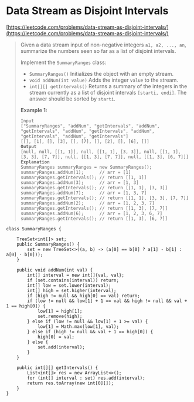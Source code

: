 # Data Stream as Disjoint Intervals

[https://leetcode.com/problems/data-stream-as-disjoint-intervals/](https://leetcode.com/problems/data-stream-as-disjoint-intervals/)

> Given a data stream input of non-negative integers `a1, a2, ..., an`, summarize the numbers seen so far as a list of disjoint intervals.
>
> Implement the `SummaryRanges` class:
>
> * `SummaryRanges()` Initializes the object with an empty stream.
> * `void addNum(int value)` Adds the integer `value` to the stream.
> * `int[][] getIntervals()` Returns a summary of the integers in the stream currently as a list of disjoint intervals `[starti, endi]`. The answer should be sorted by `starti`.
>
> &#x20;
>
> **Example 1:**
>
> <pre><code>Input
> ["SummaryRanges", "addNum", "getIntervals", "addNum", "getIntervals", "addNum", "getIntervals", "addNum", "getIntervals", "addNum", "getIntervals"]
> [[], [1], [], [3], [], [7], [], [2], [], [6], []]
> <strong>Output
> </strong>[null, null, [[1, 1]], null, [[1, 1], [3, 3]], null, [[1, 1], [3, 3], [7, 7]], null, [[1, 3], [7, 7]], null, [[1, 3], [6, 7]]]
> <strong>Explanation
> </strong>SummaryRanges summaryRanges = new SummaryRanges();
> summaryRanges.addNum(1);      // arr = [1]
> summaryRanges.getIntervals(); // return [[1, 1]]
> summaryRanges.addNum(3);      // arr = [1, 3]
> summaryRanges.getIntervals(); // return [[1, 1], [3, 3]]
> summaryRanges.addNum(7);      // arr = [1, 3, 7]
> summaryRanges.getIntervals(); // return [[1, 1], [3, 3], [7, 7]]
> summaryRanges.addNum(2);      // arr = [1, 2, 3, 7]
> summaryRanges.getIntervals(); // return [[1, 3], [7, 7]]
> summaryRanges.addNum(6);      // arr = [1, 2, 3, 6, 7]
> summaryRanges.getIntervals(); // return [[1, 3], [6, 7]]</code></pre>

```
class SummaryRanges {
    
    TreeSet<int[]> set;
    public SummaryRanges() {
        set = new TreeSet<>((a, b) -> (a[0] == b[0] ? a[1] - b[1] : a[0] - b[0]));
    }
    
    public void addNum(int val) {
        int[] interval = new int[]{val, val};
        if (set.contains(interval)) return;
        int[] low = set.lower(interval);
        int[] high = set.higher(interval);
        if (high != null && high[0] == val) return;
        if (low != null && low[1] + 1 == val && high != null && val + 1 == high[0]) {
            low[1] = high[1];
            set.remove(high);
        } else if (low != null && low[1] + 1 >= val) {
            low[1] = Math.max(low[1], val);
        } else if (high != null && val + 1 == high[0]) {
            high[0] = val;
        } else {
            set.add(interval);
        }
    }
    
    public int[][] getIntervals() {
        List<int[]> res = new ArrayList<>();
        for (int[] interval : set) res.add(interval);
        return res.toArray(new int[0][]);
    }
}
```
